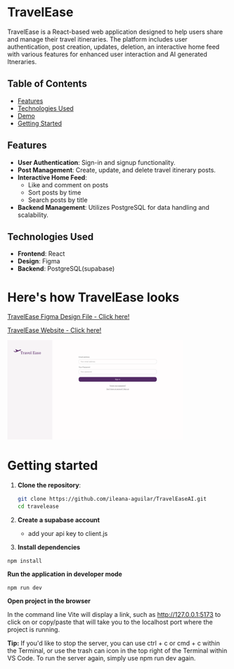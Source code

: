 # TravelEase

TravelEase is a React-based web application designed to help users share and manage their travel itineraries. The platform includes user authentication, post creation, updates, deletion, an interactive home feed with various features for enhanced user interaction and AI generated Itneraries.

## Table of Contents
- [Features](#features)
- [Technologies Used](#technologies-used)
- [Demo](#heres-how-travelease-looks)
- [Getting Started](#getting-started)
## Features

- **User Authentication**: Sign-in and signup functionality.
- **Post Management**: Create, update, and delete travel itinerary posts.
- **Interactive Home Feed**: 
  - Like and comment on posts
  - Sort posts by time
  - Search posts by title
- **Backend Management**: Utilizes PostgreSQL for data handling and scalability.

## Technologies Used

- **Frontend**: React
- **Design**: Figma
- **Backend**: PostgreSQL(supabase)

# Here's how TravelEase looks
<a href="https://www.figma.com/design/Dr1w7mHOvZfxOw1Dd4RxTo/Untitled?node-id=0-1&t=9emaJbgFH2z1Tw22-1">
  <p> TravelEase Figma Design File - Click here!</p>
</a>

<a href="https://travelease1.netlify.app/">
  <p> TravelEase Website - Click here!</p>
</a>

<a href="https://travelease1.netlify.app/">
    <img src="src/assets/TravelEaseScreenshot.png" width="400">
</a>



# Getting started

1. **Clone the repository**:
   ```bash
   git clone https://github.com/ileana-aguilar/TravelEaseAI.git
   cd travelease

3. **Create a supabase account**
   - add your api key to client.js
   
5. **Install dependencies**
```
npm install
```

**Run the application in developer mode**

```
npm run dev
```

**Open project in the browser**

In the command line Vite will display a link, such as http://127.0.0.1:5173 to click on or copy/paste that will take you to the localhost port where the project is running.

**Tip:** If you'd like to stop the server, you can use ctrl + c or cmd + c within the Terminal, or use the trash can icon in the top right of the Terminal within VS Code. To run the server again, simply use npm run dev again.
